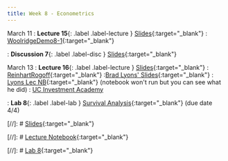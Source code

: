 ```yaml
---
title: Week 8 - Econometrics
---
```


March 11
: **Lecture 15**{: .label .label-lecture } [Slides](https://docs.google.com/presentation/d/1gh_qBxJlDCl5qhFxmumKZW-ObGwkpmL5wyvAUME4VsE/edit?usp=sharing){:target="_blank"} 
: [WoolridgeDemo8-1](https://datahub.berkeley.edu/hub/user-redirect/git-pull?repo=https%3A%2F%2Fgithub.com%2FUCB-Econ-148%2Fecon148-sp25&branch=main&urlpath=lab%2Ftree%2Fecon148-sp25%2Flec%2Flec8.1){:target="_blank"} 

: **Discussion 7**{: .label .label-disc } [Slides](https://docs.google.com/presentation/d/1WMdVGC28vbPaECTzU2TDqsfru3XOxbhw5kuYsVMxPmk/edit?usp=sharing){:target="_blank"} 


March 13
: **Lecture 16**{: .label .label-lecture } [Slides](https://docs.google.com/presentation/d/1a8NcOP6gGCZVVyrTiO_TAU74u3MtIFIYHPIY1g50SZ8/edit?usp=sharing){:target="_blank"} 
: [ReinhartRogoff](https://datahub.berkeley.edu/hub/user-redirect/git-pull?repo=https%3A%2F%2Fgithub.com%2FUCB-Econ-148%2Fecon148-sp25&branch=main&urlpath=lab%2Ftree%2Fecon148-sp25%2Flec%2Flec8.2%2FLec8-2-RR.ipynb){:target="_blank"} 
:[Brad Lyons' Slides](https://drive.google.com/file/d/1YEe_ABSJeTfez4mH22Yysp7DbNeIrxUq/view?usp=sharing){:target="_blank"} 
: [Lyons Lec NB](https://datahub.berkeley.edu/hub/user-redirect/git-pull?repo=https%3A%2F%2Fgithub.com%2FUCB-Econ-148%2Fecon148-sp25&branch=main&urlpath=lab%2Ftree%2Fecon148-sp25%2Flec%2Flec8.2%2Fecon_lecture.ipynb){:target="_blank"} (notebook won't run but you can see what he did)
:  [UC Investment Academy](https://merage.uci.edu/ciwm-events/uc-investment-academy.html#:~:text=The%20UC%20Investments%20Academy%20offers,multi%2Dbillion%2Ddollar%20portfolio.)


: **Lab 8**{: .label .label-lab } [Survival Analysis](https://datahub.berkeley.edu/hub/user-redirect/git-pull?repo=https%3A%2F%2Fgithub.com%2FUCB-Econ-148%2Fecon148-sp25&branch=main&urlpath=lab%2Ftree%2Fecon148-sp25%2Flab%2Flab08%2Flab08.ipynb){:target="_blank"} (due date 4/4)

[//]: # [Slides](){:target="_blank"} 

[//]: # [Lecture Notebook](){:target="_blank"} 

[//]: # [Lab 8](){:target="_blank"} 